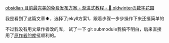 [obsidian 目前最完美的免费发布方案 - 渐进式教程 - 🌲 oldwinterの数字花园](https://oldwinter.top/Calendar/%E5%B7%B2%E5%8F%91%E5%B8%83%E6%96%87%E7%AB%A0/obsidian+%E7%9B%AE%E5%89%8D%E6%9C%80%E5%AE%8C%E7%BE%8E%E7%9A%84%E5%85%8D%E8%B4%B9%E5%8F%91%E5%B8%83%E6%96%B9%E6%A1%88+-+%E6%B8%90%E8%BF%9B%E5%BC%8F%E6%95%99%E7%A8%8B)

我是看到了这篇文章⬆️，选择了jekyll方案1，跟着步骤一步步操作下来还挺简单的

不过我没有用文章作者改的库， 试了一下 git submodule我搞不明白，后来直接用了[原作者的库](https://github.com/maximevaillancourt/digital-garden-jekyll-template)挺顺利的。